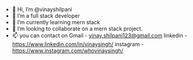 - 👋 Hi, I’m @vinayshilpani
- 👀 I’m a full stack developer
- 🌱 I’m currently learning mern stack
- 💞️ I’m looking to collaborate on a mern stack project.
- 📫 you can contact on 
     Gmail - vinay.shilpani123@gmail.com
     linkedin - https://www.linkedin.com/in/vinaysingh/
     instagram - https://www.instagram.com/whovinaysingh/

<!---
vinayshilpani123/vinayshilpani123 is a ✨ special ✨ repository because its `README.md` (this file) appears on your GitHub profile.
You can click the Preview link to take a look at your changes.
--->
